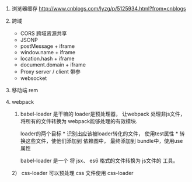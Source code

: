 1. 浏览器缓存
	http://www.cnblogs.com/lyzg/p/5125934.html?from=cnblogs

2. 跨域
	* CORS 跨域资源共享	
	* JSONP 
	* postMessage + iframe
	* window.name + iframe 
	* location.hash + iframe
	* document.domain + iframe
	* Proxy server / client 带参
	* websocket



3. 移动端 rem

4. webpack

	1) babel-loader 是干嘛的
		loader是预处理器， 让webpack 处理非js文件，将所有的文件转换为 webpack能够处理的有效模块.

		loader的两个目标
			* 识别出应该被loader转化的文件， 使用test属性
			* 转换这些文件，使他们添加到 依赖图中， 最终添加到 bundle中，使用use属性

		babel-loader 是一个 将 jsx、 es6 格式的文件转换为 js文件的 工具。

	2） css-loader
		可以预处理 css 文件使用 css-loader

		 

